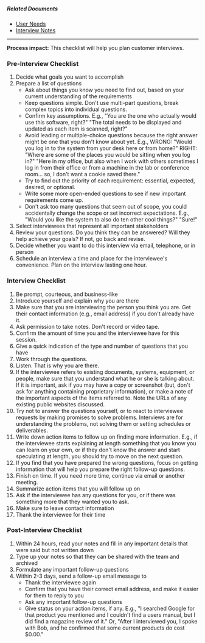 <!-- markdownlint-disable-next-line first-line-h1 -->

##### Related Documents

- [User Needs](User-Needs)
- [Interview Notes](interview-notes.html)

---

**Process impact:** This checklist will help you plan customer
interviews.

### Pre-Interview Checklist

1. Decide what goals you want to accomplish
2. Prepare a list of questions
   - Ask about things you know you need to find out, based on your
     current understanding of the requirements
   - Keep questions simple. Don't use multi-part questions, break
     complex topics into individual questions.
   - Confirm key assumptions. E.g., "You are the one who actually
     would use this software, right?" "The total needs to be
     displayed and updated as each item is scanned, right?"
   - Avoid leading or multiple-choice questions because the right
     answer might be one that you don't know about yet. E.g., WRONG:
     "Would you log in to the system from your desk here or from
     home?" RIGHT: "Where are some of the places you would be sitting
     when you log in?" "Here in my office, but also when I work with
     others sometimes I log in from their office or from a machine in
     the lab or conference room... so, I don't want a cookie saved
     there."
   - Try to find out the priority of each requirement: essential,
     expected, desired, or optional.
   - Write some more open-ended questions to see if new important
     requirements come up.
   - Don't ask too many questions that seem out of scope, you could
     accidentally change the scope or set incorrect expectations.
     E.g., "Would you like the system to also do ten other cool
     things?" "Sure!"
3. Select interviewees that represent all important stakeholders
4. Review your questions. Do you think they can be answered? Will they
   help achieve your goals? If not, go back and revise.
5. Decide whether you want to do this interview via email, telephone,
   or in person
6. Schedule an interview a time and place for the
   interviewee's convenience. Plan on the interview lasting one hour.

### Interview Checklist

1. Be prompt, courteous, and business-like
2. Introduce yourself and explain why you are there
3. Make sure that you are interviewing the person you think you are.
   Get their contact information (e.g., email address) if you don't
   already have it.
4. Ask permission to take notes. Don't record or video tape.
5. Confirm the amount of time you and the interviewee have for
   this session.
6. Give a quick indication of the type and number of questions that you
   have
7. Work through the questions.
8. Listen. That is why you are there.
9. If the interviewee refers to existing documents, systems, equipment,
   or people, make sure that you understand what he or she is
   talking about. If it is important, ask if you may have a copy or
   screenshot (but, don't ask for anything containing proprietary
   information), or make a note of the important aspects of the items
   referred to. Note the URLs of any existing public
   websites discussed.
10. Try not to answer the questions yourself, or to react to interviewee
    requests by making promises to solve problems. Interviews are for
    understanding the problems, not solving them or setting schedules
    or deliverables.
11. Write down action items to follow up on finding more information.
    E.g., if the interviewee starts explaining at length something that
    you know you can learn on your own, or if they don't know the answer
    and start speculating at length, you should try to move on the
    next question.
12. If you find that you have prepared the wrong questions, focus on
    getting information that will help you prepare the right
    follow-up questions.
13. Finish on time. If you need more time, continue via email or
    another meeting.
14. Summarize action items that you will follow up on
15. Ask if the interviewee has any questions for you, or if there was
    something more that they wanted you to ask.
16. Make sure to leave contact information
17. Thank the interviewee for their time

### Post-Interview Checklist

1. Within 24 hours, read your notes and fill in any important details
   that were said but not written down
2. Type up your notes so that they can be shared with the team and
   archived
3. Formulate any important follow-up questions
4. Within 2-3 days, send a follow-up email message to
   - Thank the interviewee again
   - Confirm that you have their correct email address, and make it
     easier for them to reply to you
   - Ask any important follow-up questions
   - Give status on your action items, if any. E.g., "I searched
     Google for that product you mentioned and I couldn't find a
     users manual, but I did find a magazine review of it." Or,
     "After I interviewed you, I spoke with Bob, and he confirmed
     that some current products do cost $0.00."
